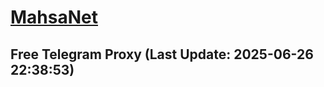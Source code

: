 
# [MahsaNet](https://t.me/mahsa_net)
## Free Telegram Proxy (Last Update: 2025-06-26 22:38:53)

    